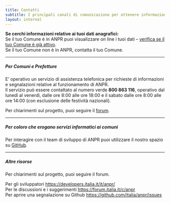 ```yaml
---
title: Contatti
subtitle: I principali canali di comunicazione per ottenere informazioni sul progetto ANPR e sui dati anagrafici dei cittadini.
layout: internal
---
```


<div class="container">

<p><b>Se cerchi informazioni relative ai tuoi dati anagrafici:</b><br>
Se il tuo Comune è in ANPR puoi visualizzare on line i tuoi dati – <a href="/#achepunto">verifica se il tuo Comune è già attivo</a>.<br>
Se il tuo Comune non è in ANPR, contatta il tuo Comune.
</p>
<hr class="mt-2 mt-md-5 mb-2 mb-md-5 ml-0 w-25">
<h5 class="font-weight-bold text-uppercase">Per Comuni e Prefetture</h5>
<p>E’ operativo un servizio di assistenza telefonica per richieste di informazioni e segnalazioni relative al funzionamento di ANPR.<br>
Il servizio può essere contattato al numero verde <b>800 863 116</b>, operativo dal lunedì al venerdì, dalle ore 8:00 alle ore 18:00 e il sabato dalle ore 8:00 alle ore 14:00 (con esclusione delle festività nazionali).
</p>
<p>Per chiarimenti sul progetto, puoi seguire il <a href="https://forum.italia.it/c/anpr" target="_blank" class="link-external">forum</a>.</p>
<hr class="mt-2 mt-md-5 mb-2 mb-md-5 ml-0 w-25">
<h5 class="font-weight-bold text-uppercase">Per coloro che erogano servizi informatici ai comuni</h5>
<p>Per interagire con il team di sviluppo di ANPR puoi utilizzare il nostro spazio su <a href="https://github.com/italia/anpr" target="_blank" class="link-external">GitHub</a>.
</p>
<hr class="mt-2 mt-md-5 mb-2 mb-md-5 ml-0 w-25">
<h5 class="font-weight-bold text-uppercase">Altre risorse</h5>
<p>Per chiarimenti sul progetto, puoi seguire il forum.</p>
<p>Per gli sviluppatori <a href="https://developers.italia.it/it/anpr/" target="_blank" class="link-external">https://developers.italia.it/it/anpr/</a><br>
Per le discussioni e i suggerimenti <a href="https://forum.italia.it/c/anpr" target="_blank">https://forum.italia.it/c/anpr</a><br>
Per aprire una segnalazione su Github <a href="https://github.com/italia/anpr/issues" target="_blank" class="link-external">https://github.com/italia/anpr/issues</a>
</p>
<p>&nbsp;</p>

</div>